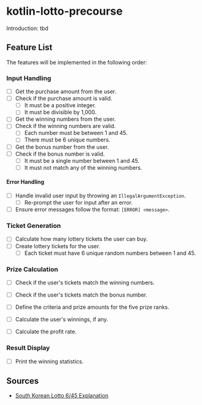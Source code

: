 # kotlin-lotto-precourse

Introduction: tbd

## Feature List

The features will be implemented in the following order:

### Input Handling

- [ ] Get the purchase amount from the user.
- [ ] Check if the purchase amount is valid.
  - [ ] It must be a positive integer.
  - [ ] It must be divisible by 1,000.

- [ ] Get the winning numbers from the user.
- [ ] Check if the winning numbers are valid.
  - [ ] Each number must be between 1 and 45.
  - [ ] There must be 6 unique numbers.

- [ ] Get the bonus number from the user.
- [ ] Check if the bonus number is valid.
  - [ ] It must be a single number between 1 and 45.
  - [ ] It must not match any of the winning numbers.

#### Error Handling

- [ ] Handle invalid user input by throwing an `IllegalArgumentException`.
  - [ ] Re-prompt the user for input after an error.
- [ ] Ensure error messages follow the format: `[ERROR] <message>`.

### Ticket Generation

- [ ] Calculate how many lottery tickets the user can buy.
- [ ] Create lottery tickets for the user.
  - [ ] Each ticket must have 6 unique random numbers between 1 and 45.

### Prize Calculation

- [ ] Check if the user's tickets match the winning numbers.
- [ ] Check if the user's tickets match the bonus number.

- [ ] Define the criteria and prize amounts for the five prize ranks.
- [ ] Calculate the user's winnings, if any.
- [ ] Calculate the profit rate.

### Result Display

- [ ] Print the winning statistics.


## Sources

- [South Korean Lotto 6/45 Explanation](https://en.namu.wiki/w/%EB%A1%9C%EB%98%90%206/45)
